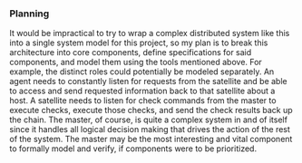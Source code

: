 ### Planning

It would be impractical to try to wrap a complex distributed system like this into a single system model
for this project, so my plan is to break this architecture into core components, define specifications for
said components, and model them using the tools mentioned above. For example, the distinct roles
could potentially be modeled separately. An agent needs to constantly listen for requests from the
satellite and be able to access and send requested information back to that satellite about a host. A
satellite needs to listen for check commands from the master to execute checks, execute those checks,
and send the check results back up the chain. The master, of course, is quite a complex system in and of itself since it
handles all logical decision making that drives the action of the rest of the system. The master may be
the most interesting and vital component to formally model and verify, if components were to be
prioritized.
